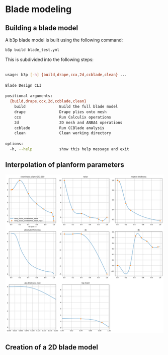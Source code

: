 # Blade modeling
## Building a blade model
A b3p blade model is built using the following command:
```bash 
b3p build blade_test.yml
```
This is subdivided into the following steps:
```bash

usage: b3p [-h] {build,drape,ccx,2d,ccblade,clean} ...

Blade Design CLI

positional arguments:
  {build,drape,ccx,2d,ccblade,clean}
    build               Build the full blade model
    drape               Drape plies onto mesh
    ccx                 Run Calculix operations
    2d                  2D mesh and ANBA4 operations
    ccblade             Run CCBlade analysis
    clean               Clean working directory

options:
  -h, --help            show this help message and exit

```

## Interpolation of planform parameters
![Test blade](../assets/images/test_blade.png)

## Creation of a 2D blade model





